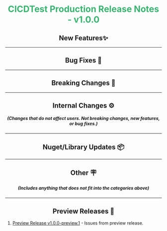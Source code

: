 <h1 align="center" style='color:mediumseagreen;font-weight:bold'>
    CICDTest Production Release Notes - v1.0.0
</h1>

<h2 style="font-weight:bold" align="center">New Features✨</h2>

---

<h2 style="font-weight:bold" align="center">Bug Fixes 🐛</h2>

---

<h2 style="font-weight:bold" align="center">Breaking Changes 🧨</h2>

---

<h2 style="font-weight:bold" align="center">Internal Changes ⚙️</h2>
<h5 align="center">(Changes that do not affect users.  Not breaking changes, new features, or bug fixes.)</h5>

---

<h2 style="font-weight:bold" align="center">Nuget/Library Updates 📦</h2>

---

<h2 style="font-weight:bold" align="center">Other 🪧</h2>
<h5 align="center">(Includes anything that does not fit into the categories above)</h5>

---

<h2 style="font-weight:bold" align="center">Preview Releases 🚀</h2>

1. [Preview Release v1.0.0-preview.1](https://github.com/KinsonDigital/CICDTest/milestone/1) - Issues from preview release.
